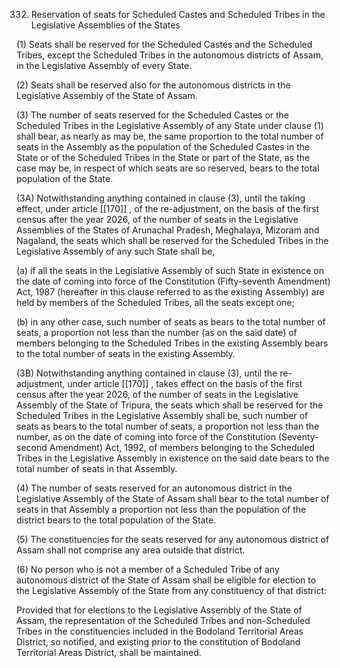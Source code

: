 332. Reservation of seats for Scheduled Castes and Scheduled Tribes in the Legislative Assemblies of the States

(1) Seats shall be reserved for the Scheduled Castes and the Scheduled Tribes, except the Scheduled Tribes in the autonomous districts of Assam, in the Legislative Assembly of every State.

(2) Seats shall be reserved also for the autonomous districts in the Legislative Assembly of the State of Assam.

(3) The number of seats reserved for the Scheduled Castes or the Scheduled Tribes in the Legislative Assembly of any State under clause (1) shall bear, as nearly as may be, the same proportion to the total number of seats in the Assembly as the population of the Scheduled Castes in the State or of the Scheduled Tribes in the State or part of the State, as the case may be, in respect of which seats are so reserved, bears to the total population of the State.

(3A) Notwithstanding anything contained in clause (3), until the taking effect, under article [[170]] , of the re-adjustment, on the basis of the first census after the year 2026, of the number of seats in the Legislative Assemblies of the States of Arunachal Pradesh, Meghalaya, Mizoram and Nagaland, the seats which shall be reserved for the Scheduled Tribes in the Legislative Assembly of any such State shall be,

(a) if all the seats in the Legislative Assembly of such State in existence on the date of coming into force of the Constitution (Fifty-seventh Amendment) Act, 1987 (hereafter in this clause referred to as the existing Assembly) are held by members of the Scheduled Tribes, all the seats except one;

(b) in any other case, such number of seats as bears to the total number of seats, a proportion not less than the number (as on the said date) of members belonging to the Scheduled Tribes in the existing Assembly bears to the total number of seats in the existing Assembly.

(3B) Notwithstanding anything contained in clause (3), until the re-adjustment, under article [[170]] , takes effect on the basis of the first census after the year 2026, of the number of seats in the Legislative Assembly of the State of Tripura, the seats which shall be reserved for the Scheduled Tribes in the Legislative Assembly shall be, such number of seats as bears to the total number of seats, a proportion not less than the number, as on the date of coming into force of the Constitution (Seventy-second Amendment) Act, 1992, of members belonging to the Scheduled Tribes in the Legislative Assembly in existence on the said date bears to the total number of seats in that Assembly.

(4) The number of seats reserved for an autonomous district in the Legislative Assembly of the State of Assam shall bear to the total number of seats in that Assembly a proportion not less than the population of the district bears to the total population of the State.

(5) The constituencies for the seats reserved for any autonomous district of Assam shall not comprise any area outside that district.

(6) No person who is not a member of a Scheduled Tribe of any autonomous district of the State of Assam shall be eligible for election to the Legislative Assembly of the State from any constituency of that district:

Provided that for elections to the Legislative Assembly of the State of Assam, the representation of the Scheduled Tribes and non-Scheduled Tribes in the constituencies included in the Bodoland Territorial Areas District, so notified, and existing prior to the constitution of Bodoland Territorial Areas District, shall be maintained.

